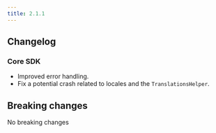 ```yaml
---
title: 2.1.1
---
```


## Changelog

### Core SDK

- Improved error handling.
- Fix a potential crash related to locales and the `TranslationsHelper`.

## Breaking changes

No breaking changes